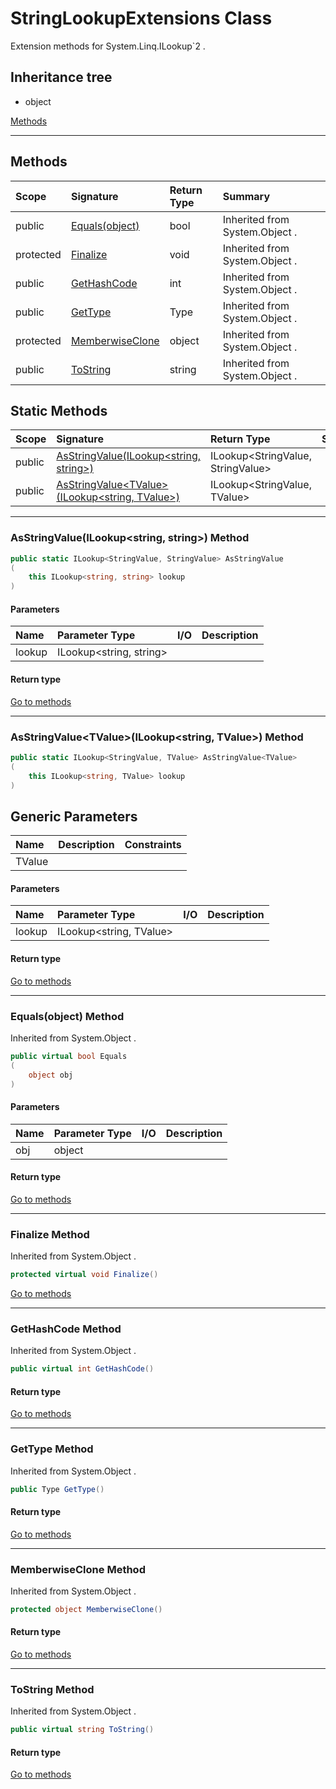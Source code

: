 ﻿


# StringLookupExtensions Class



Extension methods for System.Linq.ILookup`2 .






## Inheritance tree
* object

[Methods](#Methods)&nbsp;&nbsp;





---
## Methods
|Scope|Signature|Return Type|Summary|
|:--|:--|:--|:--|
| public | [Equals(object)](#equalsobject-method) | bool | Inherited from  System.Object . |
| protected | [Finalize](#finalize-method) | void | Inherited from  System.Object . |
| public | [GetHashCode](#gethashcode-method) | int | Inherited from  System.Object . |
| public | [GetType](#gettype-method) | Type | Inherited from  System.Object . |
| protected | [MemberwiseClone](#memberwiseclone-method) | object | Inherited from  System.Object . |
| public | [ToString](#tostring-method) | string | Inherited from  System.Object . |
## Static Methods
|Scope|Signature|Return Type|Summary|
|:--|:--|:--|:--|
| public | [AsStringValue(ILookup&lt;string, string&gt;)](#asstringvalueilookupstring-string-method) | ILookup&lt;StringValue, StringValue&gt; |  |
| public | [AsStringValue&lt;TValue&gt;(ILookup&lt;string, TValue&gt;)](#asstringvaluetvalueilookupstring-tvalue-method) | ILookup&lt;StringValue, TValue&gt; |  |
---
### AsStringValue(ILookup&lt;string, string&gt;) Method


```c#
public static ILookup<StringValue, StringValue> AsStringValue
(
	this ILookup<string, string> lookup
)
```
#### Parameters
|Name|Parameter Type|I/O|Description|
|:--|:--|:-:|:--|
| lookup | ILookup&lt;string, string&gt; |  |  |
#### Return type


[Go to methods](#Methods)

---
### AsStringValue&lt;TValue&gt;(ILookup&lt;string, TValue&gt;) Method


```c#
public static ILookup<StringValue, TValue> AsStringValue<TValue>
(
	this ILookup<string, TValue> lookup
)
```
## Generic Parameters
|Name|Description|Constraints|
|:--|:--|:--|
| TValue |  |  |
#### Parameters
|Name|Parameter Type|I/O|Description|
|:--|:--|:-:|:--|
| lookup | ILookup&lt;string, TValue&gt; |  |  |
#### Return type


[Go to methods](#Methods)

---
### Equals(object) Method

Inherited from  System.Object .
```c#
public virtual bool Equals
(
	object obj
)
```
#### Parameters
|Name|Parameter Type|I/O|Description|
|:--|:--|:-:|:--|
| obj | object |  |  |
#### Return type


[Go to methods](#Methods)

---
### Finalize Method

Inherited from  System.Object .
```c#
protected virtual void Finalize()
```

[Go to methods](#Methods)

---
### GetHashCode Method

Inherited from  System.Object .
```c#
public virtual int GetHashCode()
```
#### Return type


[Go to methods](#Methods)

---
### GetType Method

Inherited from  System.Object .
```c#
public Type GetType()
```
#### Return type


[Go to methods](#Methods)

---
### MemberwiseClone Method

Inherited from  System.Object .
```c#
protected object MemberwiseClone()
```
#### Return type


[Go to methods](#Methods)

---
### ToString Method

Inherited from  System.Object .
```c#
public virtual string ToString()
```
#### Return type


[Go to methods](#Methods)



